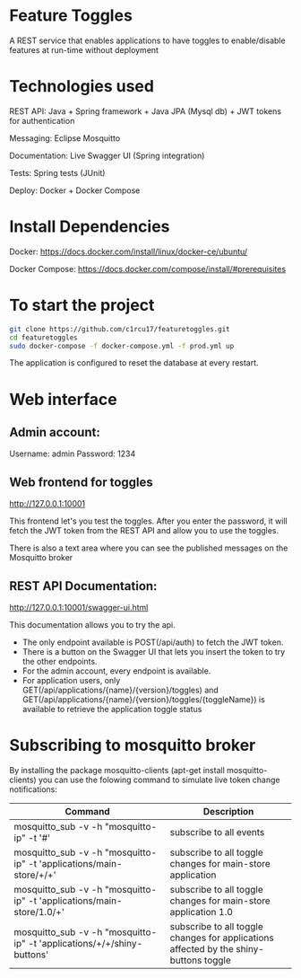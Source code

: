 # Feature Toggles
A REST service that enables applications to have toggles to enable/disable features at run-time without deployment

# Technologies used

REST API: Java + Spring framework + Java JPA (Mysql db) + JWT tokens for authentication

Messaging: Eclipse Mosquitto

Documentation: Live Swagger UI (Spring integration)

Tests: Spring tests (JUnit)

Deploy: Docker + Docker Compose

# Install Dependencies

Docker:
https://docs.docker.com/install/linux/docker-ce/ubuntu/

Docker Compose:
https://docs.docker.com/compose/install/#prerequisites

# To start the project

```sh
git clone https://github.com/c1rcu17/featuretoggles.git
cd featuretoggles
sudo docker-compose -f docker-compose.yml -f prod.yml up
```

The application is configured to reset the database at every restart.

# Web interface

## Admin account:

Username: admin
Password: 1234

## Web frontend for toggles
http://127.0.0.1:10001

This frontend let's you test the toggles. After you enter the password, it will fetch the JWT token from the REST API and allow you to use the toggles.

There is also a text area where you can see the published messages on the Mosquitto broker

## REST API Documentation:
http://127.0.0.1:10001/swagger-ui.html

This documentation allows you to try the api.

* The only endpoint available is POST(/api/auth) to fetch the JWT token.
* There is a button on the Swagger UI that lets you insert the token to try the other endpoints.
* For the admin account, every endpoint is available.
* For application users, only GET(/api/applications/{name}/{version}/toggles) and GET(/api/applications/{name}/{version}/toggles/{toggleName}) is available to retrieve the application toggle status

# Subscribing to mosquitto broker

By installing the package mosquitto-clients (apt-get install mosquitto-clients) you can use the folowing command to simulate live token change notifications:


| Command | Description |
| ------------- | ------------- |
| mosquitto_sub -v -h "mosquitto-ip" -t '#' | subscribe to all events |
| mosquitto_sub -v -h "mosquitto-ip" -t 'applications/main-store/+/+' | subscribe to all toggle changes for main-store application |
| mosquitto_sub -v -h "mosquitto-ip" -t 'applications/main-store/1.0/+' | subscribe to all toggle changes for main-store application 1.0 |
| mosquitto_sub -v -h "mosquitto-ip" -t 'applications/+/+/shiny-buttons' | subscribe to all toggle changes for applications affected by the shiny-buttons toggle |

